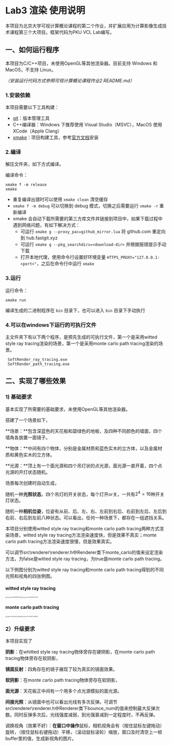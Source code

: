 # Lab3 渲染 使用说明

本项目为北京大学可视计算概论课程的第二个作业，并扩展应用为计算影像生成技术课程第三个大项目。框架代码为PKU VCL Lab编写。

## 一、如何运行程序

本项目为C/C++项目，未使用OpenGL等其他渲染器。目前支持 Windows 和 MacOS，不支持 Linux。

*（安装运行代码方式参照可视计算概论课程作业2 README.md）*

### 1.安装依赖

本项目需要以下工具构建：

* [git](http://git-scm.com/)：版本管理工具
* C++编译器：Windows 下推荐使用 Visual Studio（MSVC），MacOS 使用 XCode（Apple Clang）
* [xmake](https://xmake.io/#/)：项目构建工具，参考[官方文档](https://xmake.io/#/guide/installation)安装

### 2.编译

解压文件夹，如下方式编译。

编译命令：
```
xmake f -m release
xmake
```
* 重复编译出错时可以使用 `xmake clean` 清空缓存
* `xmake f -m debug` 可以切换到 debug 模式，切换之后需要运行 `xmake -r` 重新编译
* xmake 会自动下载所需要的第三方库文件并链接到项目中，如果下载过程中遇到网络问题，有如下解决方式：
  - 可运行 `xmake g --proxy_pac=github_mirror.lua` 将 github.com 重定向到 hub.fastgit.xyz
  - 可运行 `xmake g --pkg_searchdirs=<download-dir>` 并根据报错提示手动下载
  - 打开本地代理，使用命令行设置好环境变量 `HTTPS_PROXY="127.0.0.1:<port>"`，之后在命令行中运行 `xmake`

### 3.运行

运行命令：
```
xmake run
```
编译生成的二进制程序在 `bin` 目录下，也可以进入 `bin` 目录下手动执行

### 4.可以在windows下运行的可执行文件

主文件夹下有以下两个程序，是预先生成的可执行文件，第一个是采用witted style ray tracing渲染的场景，第一个是采用monte carlo path tracing渲染的场景。

```
 SoftRender_ray_tracing.exe
 SoftRender_path_tracing.exe
```

## 二、实现了哪些效果

### 1) 基础要求

基本实现了所需要的基础要求，未使用OpenGL等其他渲染器。



搭建了一个场景如下，

**场景：**包含深蓝色的天花板和碧绿色的地板，及四种不同颜色的墙面，四个墙角各放置一面镜子。

**物体：**中间有四个物体，分别是金属材质和蓝色实木的立方体，以及金属材质和黄色实木的立方体。

**光源：**顶上有一个面光源和四个吊灯状的点光源，面光源一直开着，四个点光源的开灯状态随机。



场景每次创建时自动生成，

随机一种**光照状态**，四个吊灯的开关状态，每个灯开or关，一共有$2^4=16$种开关灯状态。

随机一种**相机位姿**，位姿有从前、后、左、右、左前到右后、右前到左后、左后到右前、右后到左前八种状态。可以看出，任何一种场景下，都存在一组遮挡关系。



本项目分别使用witted style ray tracing和monte carlo path tracing两种方式渲染场景，witted style ray tracing方法渲染速度快，但是效果不真实；monte carlo path tracing方法渲染速度很慢，但是效果真实。

可以调节src\renderer\renderer.h中Renderer类下monte_carlo的值来设定渲染方法，为false是witted style ray tracing，为true是monte carlo path tracing。

以下例图分别为witted style ray tracing和monte carlo path tracing得到的不同光照和视角的四张例图。

#### witted style ray tracing

<img src="C:\Users\13941\AppData\Roaming\Typora\typora-user-images\image-20220626180802783.png" alt="image-20220626180802783" style="zoom:25%;" /><img src="C:\Users\13941\AppData\Roaming\Typora\typora-user-images\image-20220626180510978.png" alt="image-20220626180510978" style="zoom:25%;" />

#### monte carlo path tracing

<img src="C:\Users\13941\AppData\Roaming\Typora\typora-user-images\image-20220626174206942.png" alt="image-20220626174206942" style="zoom: 25%;" /><img src="C:\Users\13941\AppData\Roaming\Typora\typora-user-images\image-20220626175328567.png" alt="image-20220626175328567" style="zoom: 25%;" />

### 2）升级要求

本项目实现了

**阴影**：在whitted style ray tracing物体旁存在硬阴影，在monte carlo path tracing物体旁存在软阴影，

**镜面反射**：四角存在的镜子展现了较为真实的镜面效果。

**软阴影**：在monte carlo path tracing物体旁存在软阴影，

**面光源**：天花板正中间有一个用多个点光源模拟的面光源。

**间接光照**：从镜面中也可以看出光线有多次反弹。可调节src\renderer\renderer.h中Renderer类下bounce_num的值来控制最大反弹次数。同时反弹多次后，光线强度减弱，到光强衰减到一定程度时，不再反弹。

调换视角（效果不好）：**在窗口中操作**鼠标，相机视角会有（按住鼠标左键拖动）旋转，（按住鼠标右键拖动）平移，（滚动鼠标滚轮）缩放，窗口及时清空上一帧buffer里的值，生成新视角的图片。





